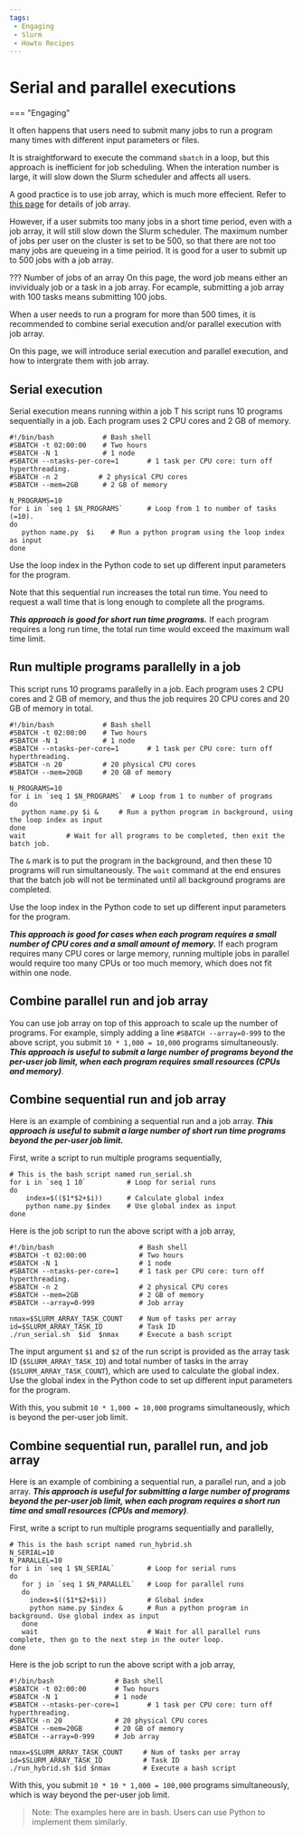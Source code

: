 ```yaml
---
tags:
 - Engaging
 - Slurm
 - Howto Recipes
---
```


# Serial and parallel executions

=== "Engaging"

It often happens that users need to submit many jobs to run a program many times with different input parameters or files.  

It is straightforward to execute the command `sbatch` in a loop, but this approach is inefficient for job scheduling. When the interation number is large, it will slow down the Slurm scheduler and affects all users. 

A good practice is to use job array, which is much more effecient. Refer to [this page](https://github.mit.edu/MGHPCC/OpenMind/wiki/How-to-submit-a-job-array%3F) for details of job array. 

However, if a user submits too many jobs in a short time period, even with a job array, it will still slow down the Slurm scheduler. The maximum number of jobs per user on the cluster is set to be 500, so that there are not too many jobs are queueing in a time peiriod. It is good for a user to submit up to 500 jobs with a job array.

??? Number of jobs of an array
    On this page, the word job means either an invividualy job or a task in a job array. For ecample, submitting a job array with 100 tasks means submitting 100 jobs. 

When a user needs to run a program for more than 500 times, it is recommended to combine serial execution and/or parallel execution with job array.

On this page, we will introduce serial execution and parallel execution, and how to intergrate them with job array. 

## Serial execution

Serial execution means running within a job
T
his script runs 10 programs sequentially in a job. Each program uses 2 CPU cores and 2 GB of memory.
```
#!/bin/bash            # Bash shell
#SBATCH -t 02:00:00    # Two hours
#SBATCH -N 1           # 1 node
#SBATCH --ntasks-per-core=1       # 1 task per CPU core: turn off hyperthreading.
#SBATCH -n 2          # 2 physical CPU cores
#SBATCH --mem=2GB      # 2 GB of memory

N_PROGRAMS=10
for i in `seq 1 $N_PROGRAMS`      # Loop from 1 to number of tasks (=10).
do
   python name.py  $i    # Run a python program using the loop index as input 
done
```

Use the loop index in the Python code to set up different input parameters for the program. 

Note that this sequential run increases the total run time. You need to request a wall time that is long enough to complete all the programs. 

***This approach is good for short run time programs.*** If each program requires a long run time, the total run time would exceed the maximum wall time limit. 


## Run multiple programs parallelly in a job

This script runs 10 programs parallelly in a job. Each program uses 2 CPU cores and 2 GB of memory, and thus the job requires 20 CPU cores and 20 GB of memory in total. 
```
#!/bin/bash            # Bash shell
#SBATCH -t 02:00:00    # Two hours
#SBATCH -N 1           # 1 node
#SBATCH --ntasks-per-core=1       # 1 task per CPU core: turn off hyperthreading.
#SBATCH -n 20          # 20 physical CPU cores
#SBATCH --mem=20GB     # 20 GB of memory

N_PROGRAMS=10
for i in `seq 1 $N_PROGRAMS`  # Loop from 1 to number of programs
do
   python name.py $i &     # Run a python program in background, using the loop index as input 
done
wait          # Wait for all programs to be completed, then exit the batch job. 
```

The `&` mark is to put the program in the background, and then these 10 programs will run simultaneously.
The `wait` command at the end ensures that the batch job will not be terminated until all background programs are completed.  

Use the loop index in the Python code to set up different input parameters for the program.

***This approach is good for cases when each program requires a small number of CPU cores and a small amount of memory.*** If each program requires many CPU cores or large memory, running multiple jobs in parallel would require too many CPUs or too much memory, which does not fit within one node. 

## Combine parallel run and job array

You can use job array on top of this approach to scale up the number of programs. For example, simply adding a line `#SBATCH --array=0-999` to the above script, you submit `10 * 1,000 = 10,000` programs simultaneously. ***This approach is useful to submit a large number of programs beyond the per-user job limit, when each program requires small resources (CPUs and memory)***.


## Combine sequential run and job array

Here is an example of combining a sequential run and a job array. ***This approach is useful to submit a large number of short run time programs beyond the per-user job limit.*** 

First, write a script to run multiple programs sequentially,
```
# This is the bash script named run_serial.sh
for i in `seq 1 10`          # Loop for serial runs
do
    index=$(($1*$2+$i))      # Calculate global index
    python name.py $index    # Use global index as input
done
```
Here is the job script to run the above script with a job array, 
```
#!/bin/bash                     # Bash shell
#SBATCH -t 02:00:00             # Two hours
#SBATCH -N 1                    # 1 node
#SBATCH --ntasks-per-core=1     # 1 task per CPU core: turn off hyperthreading.
#SBATCH -n 2                    # 2 physical CPU cores
#SBATCH --mem=2GB               # 2 GB of memory
#SBATCH --array=0-999           # Job array 

nmax=$SLURM_ARRAY_TASK_COUNT    # Num of tasks per array
id=$SLURM_ARRAY_TASK_ID         # Task ID
./run_serial.sh  $id  $nmax     # Execute a bash script
```
The input argument `$1` and `$2` of the run script is provided as the array task ID (`$SLURM_ARRAY_TASK_ID`) and total number of tasks in the array (`$SLURM_ARRAY_TASK_COUNT`), which are used to calculate the global index. Use the global index in the Python code to set up different input parameters for the program.

With this, you submit `10 * 1,000 = 10,000` programs simultaneously, which is beyond the per-user job limit.


## Combine sequential run, parallel run, and job array

Here is an example of combining a sequential run, a parallel run, and a job array. ***This approach is useful for submitting a large number of programs beyond the per-user job limit, when each program requires a short run time and small resources (CPUs and memory)***. 

First, write a script to run multiple programs sequentially and parallelly,
```
# This is the bash script named run_hybrid.sh
N_SERIAL=10
N_PARALLEL=10
for i in `seq 1 $N_SERIAL`        # Loop for serial runs
do
   for j in `seq 1 $N_PARALLEL`   # Loop for parallel runs
   do
     index=$(($1*$2+$i))          # Global index
     python name.py $index &      # Run a python program in background. Use global index as input
   done
   wait                           # Wait for all parallel runs complete, then go to the next step in the outer loop.
done 
```
Here is the job script to run the above script with a job array, 
```
#!/bin/bash               # Bash shell
#SBATCH -t 02:00:00       # Two hours
#SBATCH -N 1              # 1 node
#SBATCH --ntasks-per-core=1       # 1 task per CPU core: turn off hyperthreading.
#SBATCH -n 20             # 20 physical CPU cores
#SBATCH --mem=20GB        # 20 GB of memory
#SBATCH --array=0-999     # Job array 

nmax=$SLURM_ARRAY_TASK_COUNT     # Num of tasks per array
id=$SLURM_ARRAY_TASK_ID          # Task ID
./run_hybrid.sh $id $nmax        # Execute a bash script
```
With this, you submit `10 * 10 * 1,000 = 100,000` programs simultaneously, which is way beyond the per-user job limit.

> Note: The examples here are in bash. Users can use Python to implement them similarly. 



